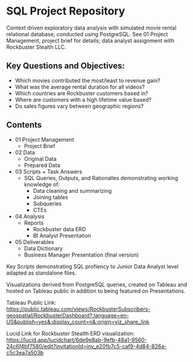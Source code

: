 # SQL Project Repository
Context driven exploratory data analysis with simulated movie rental relational database, conducted using PostgreSQL.
See 01 Project Management, project brief for details; data analyst assignment with
Rockbuster Stealth LLC.

## Key Questions and Objectives:
- Which movies contributed the most/least to revenue gain?
- What was the average rental duration for all videos?
- Which countries are Rockbuster customers based in?
- Where are customers with a high lifetime value based?
- Do sales figures vary between geographic regions?

## Contents
- 01 Project Management
    - Project Brief
- 02 Data
  - Original Data
  - Prepared Data
- 03 Scripts + Task Answers
  - SQL Queries, Outputs, and Rationalles demonstrating working knowledge of:
    - Data cleaning and summarizing
    - Joining tables
    - Subqueries
    - CTEs
- 04 Analysis
    - Reports
        - Rockbuster data ERD
        - BI Analyst Presentation
- 05 Deliverables
    - Data Dictionary
    - Business Manager Presentation (final version)
 
Key Scripts demonstrating SQL profiency to Junior Data Analyst level adapted as standalone files.

Visualizations derived from PostgreSQL queries, created on Tableau 
and hosted on Tableau public in addition to being featured on Presentations.


Tableau Public Link:
https://public.tableau.com/views/RockbusterSubscribers-geospatial/RockbusterDashboard?:language=en-US&publish=yes&:display_count=n&:origin=viz_share_link

Lucid Link for Rockbuster Stealth ERD visualization:
https://lucid.app/lucidchart/6de9e8ab-9efb-48a1-9560-24c6f4bf7580/edit?invitationId=inv_e20fb7c5-caf9-4d84-826a-c5c3ea7a503b
